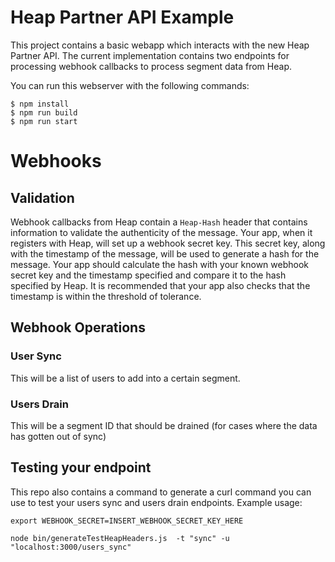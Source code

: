 # Heap Partner API Example
This project contains a basic webapp which interacts with the new Heap Partner API.  The current implementation contains two endpoints for processing webhook callbacks to process segment data from Heap.

You can run this webserver with the following commands:
```
$ npm install
$ npm run build
$ npm run start
```

# Webhooks
## Validation
Webhook callbacks from Heap contain a `Heap-Hash` header that contains information to validate the authenticity of the message.  Your app, when it registers with Heap, will set up a webhook secret key.  This secret key, along with the timestamp of the message, will be used to generate a hash for the message.
Your app should calculate the hash with your known webhook secret key and the timestamp specified and compare it to the hash specified by Heap.
It is recommended that your app also checks that the timestamp is within the threshold of tolerance.

## Webhook Operations
### User Sync
This will be a list of users to add into a certain segment.
### Users Drain
This will be a segment ID that should be drained (for cases where the data has gotten out of sync)

## Testing your endpoint
This repo also contains a command to generate a curl command you can use to test your users sync and users drain endpoints.  Example usage:
```
export WEBHOOK_SECRET=INSERT_WEBHOOK_SECRET_KEY_HERE

node bin/generateTestHeapHeaders.js  -t "sync" -u "localhost:3000/users_sync"
```
